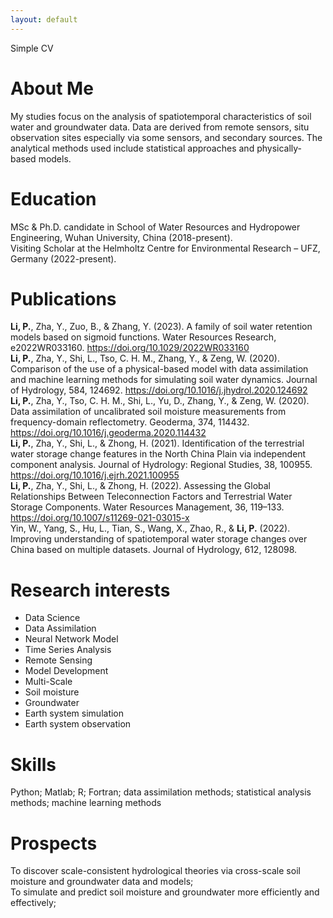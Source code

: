```yaml
---
layout: default
---
```

Simple CV
# About Me
My studies focus on the analysis of spatiotemporal characteristics of soil water and groundwater data. Data are derived from remote sensors, situ observation sites especially via some sensors, and secondary sources. The analytical methods used include statistical approaches and physically-based models.
# Education
MSc & Ph.D. candidate in School of Water Resources and Hydropower Engineering, Wuhan University, China (2018-present).  
Visiting Scholar at the Helmholtz Centre for Environmental Research – UFZ, Germany (2022-present).
# Publications
**Li, P.**, Zha, Y., Zuo, B., & Zhang, Y. (2023). A family of soil water retention models based on sigmoid functions. Water Resources Research, e2022WR033160. https://doi.org/10.1029/2022WR033160  
**Li, P.**, Zha, Y., Shi, L., Tso, C. H. M., Zhang, Y., & Zeng, W. (2020). Comparison of the use of a physical-based model with data assimilation and machine learning methods for simulating soil water dynamics. Journal of Hydrology, 584, 124692. https://doi.org/10.1016/j.jhydrol.2020.124692  
**Li, P.**, Zha, Y., Tso, C. H. M., Shi, L., Yu, D., Zhang, Y., & Zeng, W. (2020). Data assimilation of uncalibrated soil moisture measurements from frequency-domain reflectometry. Geoderma, 374, 114432. https://doi.org/10.1016/j.geoderma.2020.114432  
**Li, P.**, Zha, Y., Shi, L., & Zhong, H. (2021). Identification of the terrestrial water storage change features in the North China Plain via independent component analysis. Journal of Hydrology: Regional Studies, 38, 100955. https://doi.org/10.1016/j.ejrh.2021.100955  
**Li, P.**, Zha, Y., Shi, L., & Zhong, H. (2022). Assessing the Global Relationships Between Teleconnection Factors and Terrestrial Water Storage Components. Water Resources Management, 36, 119–133. https://doi.org/10.1007/s11269-021-03015-x  
Yin, W., Yang, S., Hu, L., Tian, S., Wang, X., Zhao, R., & **Li, P.** (2022). Improving understanding of spatiotemporal water storage changes over China based on multiple datasets. Journal of Hydrology, 612, 128098.  
# Research interests
* Data Science
* Data Assimilation
* Neural Network Model
* Time Series Analysis
* Remote Sensing
* Model Development
* Multi-Scale
* Soil moisture
* Groundwater
* Earth system simulation
* Earth system observation
# Skills
Python; Matlab; R; Fortran; data assimilation methods; statistical analysis methods; machine learning methods
# Prospects
To discover scale-consistent hydrological theories via cross-scale soil moisture and groundwater data and models;  
To simulate and predict soil moisture and groundwater more efficiently and effectively;


